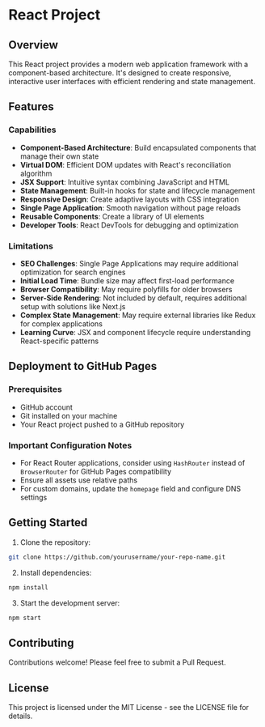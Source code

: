 # React Project

## Overview
This React project provides a modern web application framework with a component-based architecture. It's designed to create responsive, interactive user interfaces with efficient rendering and state management.

## Features

### Capabilities
- **Component-Based Architecture**: Build encapsulated components that manage their own state
- **Virtual DOM**: Efficient DOM updates with React's reconciliation algorithm
- **JSX Support**: Intuitive syntax combining JavaScript and HTML
- **State Management**: Built-in hooks for state and lifecycle management
- **Responsive Design**: Create adaptive layouts with CSS integration
- **Single Page Application**: Smooth navigation without page reloads
- **Reusable Components**: Create a library of UI elements
- **Developer Tools**: React DevTools for debugging and optimization

### Limitations
- **SEO Challenges**: Single Page Applications may require additional optimization for search engines
- **Initial Load Time**: Bundle size may affect first-load performance
- **Browser Compatibility**: May require polyfills for older browsers
- **Server-Side Rendering**: Not included by default, requires additional setup with solutions like Next.js
- **Complex State Management**: May require external libraries like Redux for complex applications
- **Learning Curve**: JSX and component lifecycle require understanding React-specific patterns

## Deployment to GitHub Pages

### Prerequisites
- GitHub account
- Git installed on your machine
- Your React project pushed to a GitHub repository

### Important Configuration Notes

- For React Router applications, consider using `HashRouter` instead of `BrowserRouter` for GitHub Pages compatibility
- Ensure all assets use relative paths
- For custom domains, update the `homepage` field and configure DNS settings

## Getting Started

1. Clone the repository:
```bash
git clone https://github.com/yourusername/your-repo-name.git
```

2. Install dependencies:
```bash
npm install
```

3. Start the development server:
```bash
npm start
```

## Contributing
Contributions welcome! Please feel free to submit a Pull Request.

## License
This project is licensed under the MIT License - see the LICENSE file for details.
